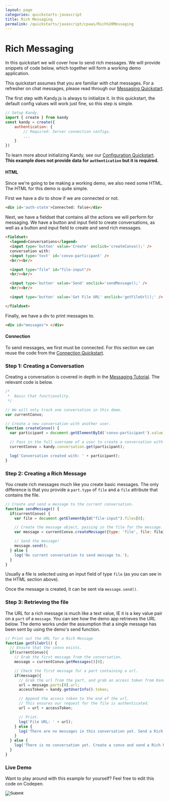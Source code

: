 ```yaml
---
layout: page
categories: quickstarts-javascript
title: Rich Messaging
permalink: /quickstarts/javascript/cpaas/Rich%20Messaging
---
```


# Rich Messaging

In this quickstart we will cover how to send rich messages. We will provide snippets of code below, which together will form a working demo application.

This quickstart assumes that you are familiar with chat messages. For a refresher on chat messages, please read through our [Messaging Quickstart](Messaging).

The first step with Kandy.js is always to initialize it. In this quickstart, the default config values will work just fine, so this step is simple.

```  javascript
// Setup Kandy.
import { create } from kandy
const kandy = create({
    authentication: {
        // Required: Server connection configs.
        ...
    }
})
```

To learn more about initializing Kandy, see our [Configuration Quickstart](Configurations). __This example does not provide data for `authentication` but it is required.__

#### HTML

Since we're going to be making a working demo, we also need some HTML. The HTML for this demo is quite simple.

First we have a div to show if we are connected or not.

``` html
<div id='auth-state'>Connected: false</div>
```

Next, we have a fieldset that contains all the actions we will perform for messaging. We have a button and input field to create conversations, as well as a button and input field to create and send rich messages.

``` html
<fieldset>
  <legend>Conversations</legend>
  <input type='button' value='Create' onclick='createConvo();' />
  conversation with:
  <input type='text' id='convo-participant' />
  <br/><br/>

  <input type="file" id="file-input"/>
  <br/><br/>

  <input type='button' value='Send' onclick='sendMessage();' />
  <br/><br/>

  <input type='button' value='Get File URL' onclick='getFileUrl();' />

</fieldset>
```

Finally, we have a div to print messages to.

``` html
<div id="messages"> </div>
```

#### Connection

To send messages, we first must be connected. For this section we can reuse the code from the [Connection Quickstart](User%20Connect).

### Step 1: Creating a Conversation

Creating a conversation is covered in depth in the [Messaging Tutorial](Messaging). The relevant code is below.

``` javascript
/*
 *  Basic Chat functionality.
 */

// We will only track one conversation in this demo.
var currentConvo;

// Create a new conversation with another user.
function createConvo() {
  var participant = document.getElementById('convo-participant').value;

  // Pass in the full username of a user to create a conversation with them.
  currentConvo = kandy.conversation.get(participant);

  log('Conversation created with: ' + participant);
}
```

### Step 2: Creating a Rich Message

You create rich messages much like you create basic messages. The only difference is that you provide a `part.type` of `file` and a `file` attribute that contains the file.

``` javascript
// Create and send a message to the current conversation.
function sendMessage() {
  if(currentConvo) {
    var file = document.getElementById("file-input").files[0];

    // Create the message object, passing in the file for the message.
    var message = currentConvo.createMessage({type: 'file', file: file});

    // Send the message!
    message.send();
  } else {
    log('No current conversation to send message to.');
  }
}
```

Usually a file is selected using an input field of type `file` (as you can see in the HTML section above).

Once the message is created, it can be sent via `message.send()`.

### Step 3: Retrieving the file

The URL for a rich message is much like a text value, IE it is a key value pair on a `part` of a `message`. You can see how the demo app retrieves the URL below. The demo works under the assumption that a single message has been sent by using the demo's send function.

``` javascript
// Print out the URL for a Rich Message
function getFileUrl() {
  // Ensure that the convo exists.
  if(currentConvo){
    // Grab the first message from the conversation.
    message = currentConvo.getMessages()[0];

    // Check the first message for a part containing a url.
    if(message){
      // Grab the url from the part, and grab an access token from Kandy.
      url = message.parts[0].url;
      accessToken = kandy.getUserInfo().token;

      // Append the access token to the end of the url.
      // This ensures our request for the file is authenticated.
      url = url + accessToken;

      // Print.
      log('File URL: ' + url);
    } else {
      log('There are no messages in this conversation yet. Send a Rich Message first!');
    }
  } else {
    log('There is no conversation yet. Create a convo and send a Rich Message first!');
  }
}
```

### Live Demo

Want to play around with this example for yourself? Feel free to edit this code on Codepen.



<form action="https://codepen.io/pen/define" method="POST" target="_blank" class="codepen-form"><input type="hidden" name="data" value=' {&quot;js&quot;:&quot;/**\n * Kandy.io Rich Messaging Demo\n */\n\n// Variables for connecting.\nvar username = \&quot;UsernameHere\&quot;;\nvar password = \&quot;PasswordHere\&quot;;\n\n// Setup Kandy.\nconst { create } = Kandy\nconst kandy = create({\n    authentication: {\n        // Required: Server connection configs.\n        ...\n    }\n})\n\n/*\n * Authentication functionality.\n */\n\n// Listen for changes to the auth state.\nkandy.on(&apos;auth:change&apos;, function() {\n  var isConnected = kandy.getConnection().isConnected;\n  document.getElementById(&apos;auth-state&apos;).innerHTML = &apos;Connected: &apos; + isConnected;\n  log(&apos;Connection state changed.&apos;);\n});\n\n// Listen for authentication errors.\nkandy.on(&apos;auth:error&apos;, function(params) {\n  log(&apos;Connect error: &apos; + params.error.message + &apos; (&apos; + params.error.code + &apos;)&apos;);\n});\n\n// Login on page load.\nkandy.connect({\n  username: username,\n  password: password\n});\n\n// Utility function for appending messages to the message div.\nfunction log(message) {\n  document.getElementById(&apos;messages&apos;).innerHTML += &apos;<div>&apos; + message + &apos;</div>&apos;;\n}\n\n/*\n *  Basic Chat functionality.\n */\n\n// We will only track one conversation in this demo.\nvar currentConvo;\n\n// Create a new conversation with another user.\nfunction createConvo() {\n  var participant = document.getElementById(&apos;convo-participant&apos;).value;\n\n  // Pass in the full username of a user to create a conversation with them.\n  currentConvo = kandy.conversation.get(participant);\n\n  log(&apos;Conversation created with: &apos; + participant);\n}\n\n// Create and send a message to the current conversation.\nfunction sendMessage() {\n  if(currentConvo) {\n    var file = document.getElementById(\&quot;file-input\&quot;).files[0];\n\n    // Create the message object, passing in the file for the message.\n    var message = currentConvo.createMessage({type: &apos;file&apos;, file: file});\n\n    // Send the message!\n    message.send();\n  } else {\n    log(&apos;No current conversation to send message to.&apos;);\n  }\n}\n\n// Print out the URL for a Rich Message\nfunction getFileUrl() {\n  // Ensure that the convo exists.\n  if(currentConvo){\n    // Grab the first message from the conversation.\n    message = currentConvo.getMessages()[0];\n\n    // Check the first message for a part containing a url.\n    if(message){\n      // Grab the url from the part, and grab an access token from Kandy.\n      url = message.parts[0].url;\n      accessToken = kandy.getUserInfo().token;\n\n      // Append the access token to the end of the url.\n      // This ensures our request for the file is authenticated.\n      url = url + accessToken;\n\n      // Print.\n      log(&apos;File URL: &apos; + url);\n    } else {\n      log(&apos;There are no messages in this conversation yet. Send a Rich Message first!&apos;);\n    }\n  } else {\n    log(&apos;There is no conversation yet. Create a convo and send a Rich Message first!&apos;);\n  }\n}\n\n/*\n * Listen for new messages sent or received.\n * This event occurs when a new message is added to a conversation.\n */\nkandy.on(&apos;messages:change&apos;, function(params) {\n  log(&apos;New message in conversation with &apos; + params.conversationId);\n});\n\n/*\n * Listen for a change in the list of conversations.\n * In our case, it will occur when we receive a message from a user that\n * we do not have a conversation created with.\n */\nkandy.on(&apos;conversations:change&apos;, function(params) {\n  log(&apos;New conversation with &apos; + params.conversationId);\n\n  if(!currentConvo) {\n    currentConvo = kandy.conversation.get(params.conversationId);\n  }\n});\n\n&quot;,&quot;html&quot;:&quot;<div id=&apos;auth-state&apos;>Connected: false</div>\n\n<fieldset>\n  <legend>Conversations</legend>\n  <input type=&apos;button&apos; value=&apos;Create&apos; onclick=&apos;createConvo();&apos; />\n  conversation with:\n  <input type=&apos;text&apos; id=&apos;convo-participant&apos; />\n  <br/><br/>\n\n  <input type=\&quot;file\&quot; id=\&quot;file-input\&quot;/>\n  <br/><br/>\n\n  <input type=&apos;button&apos; value=&apos;Send&apos; onclick=&apos;sendMessage();&apos; />\n  <br/><br/>\n\n  <input type=&apos;button&apos; value=&apos;Get File URL&apos; onclick=&apos;getFileUrl();&apos; />\n\n</fieldset>\n\n<div id=\&quot;messages\&quot;> </div>\n\n&quot;,&quot;css&quot;:&quot;&quot;,&quot;title&quot;:&quot;Kandy.io Rich Messaging Demo&quot;,&quot;editors&quot;:&quot;101&quot;,&quot;js_external&quot;:&quot;https://cdn.jsdelivr.net/gh/Kandy-IO/kandy-uc-js-sdk@69030/dist/kandy.js&quot;} '><input type="image" src="./TryItOn-CodePen.png"></form>